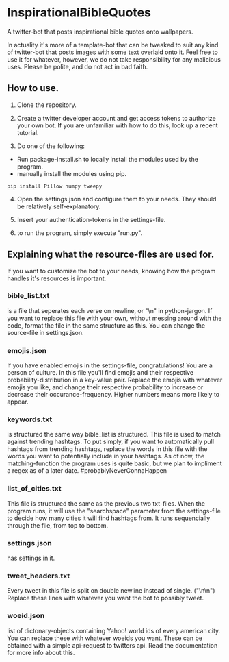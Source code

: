 # InspirationalBibleQuotes
A twitter-bot that posts inspirational bible quotes onto wallpapers.

In actuality it's more of a template-bot that can be tweaked to suit any kind of twitter-bot that posts images with some text overlaid onto it. Feel free to use it for whatever, however, we do not take responsibility for any malicious uses. Please be polite, and do not act in bad faith.

## How to use.
1.  Clone the repository.

2.  Create a twitter developer account and get access tokens to authorize your own bot. If you are unfamiliar with how to do this, look up a recent tutorial. 

3.  Do one of the following:
  - Run package-install.sh to locally install the modules used by the program.
  - manually install the modules using pip.
  ```
  pip install Pillow numpy tweepy
  ```

4.  Open the settings.json and configure them to your needs. They should be relatively self-explanatory.

5.  Insert your authentication-tokens in the settings-file.

6.  to run the program, simply execute "run.py".

## Explaining what the resource-files are used for.
If you want to customize the bot to your needs, knowing how the program handles it's resources is important.

### bible_list.txt
  is a file that seperates each verse on newline, or "\n" in python-jargon. If you want to replace this file with your own, without messing around with the code, format the file in the same structure as this.
  You can change the source-file in settings.json.

### emojis.json
  If you have enabled emojis in the settings-file, congratulations! You are a person of culture. In this file you'll find emojis and their respective probability-distribution in a key-value pair. Replace the emojis with whatever emojis you like, and change their respective probability to increase or decrease their occurance-frequency. Higher numbers means more likely to appear.

### keywords.txt
  is structured the same way bible_list is structured.
  This file is used to match against trending hashtags. To put simply, if you want to automatically pull hashtags from trending hashtags, replace the words in this file with the words you want to potentially include in your hashtags.
  As of now, the matching-function the program uses is quite basic, but we plan to impliment a regex as of a later date. #probablyNeverGonnaHappen

### list_of_cities.txt
  This file is structured the same as the previous two txt-files.
  When the program runs, it will use the "searchspace" parameter from the settings-file to decide how many cities it will find hashtags from. It runs sequencially through the file, from top to bottom.

### settings.json
  has settings in it.

### tweet_headers.txt
  Every tweet in this file is split on double newline instead of single. ("\n\n")
  Replace these lines with whatever you want the bot to possibly tweet.

### woeid.json
  list of dictonary-objects containing Yahoo! world ids of every american city. You can replace these with whatever woeids you want. These can be obtained with a simple api-request to twitters api. Read the documentation for more info about this.